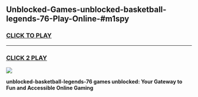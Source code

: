 
## Unblocked-Games-unblocked-basketball-legends-76-Play-Online-#m1spy
<h3>
<a href="https://premium.freeplayer.one?title=unblocked-basketball-legends-76&ref=27F">CLICK TO PLAY</a></h3>
<hr>

<h3>
<a href="https://premium.freeplayer.one?title=unblocked-basketball-legends-76&ref=27F">CLICK 2 PLAY</a>
  
</h3>

<a href="https://premium.freeplayer.one?title=unblocked-basketball-legends-76&ref=27F"><img src="https://clearcache.store/games.png"></a>


**unblocked-basketball-legends-76 games unblocked: Your Gateway to Fun and Accessible Online Gaming**

